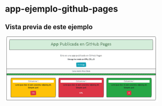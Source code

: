 # app-ejemplo-github-pages

## Vista previa de este ejemplo

<img src="./imagenes/preview.jpg" alt="Preview">

